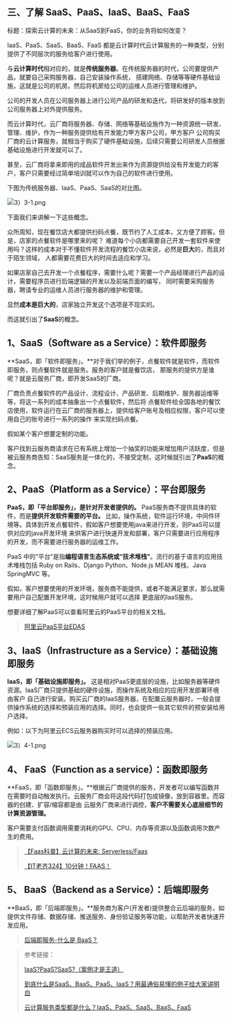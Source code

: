 ## 三、了解 SaaS、PaaS、IaaS、BaaS、FaaS

标题：探索云计算的未来：从SaaS到FaaS，你的业务将如何改变？

IaaS、PaaS、SaaS、BaaS、FaaS 都是云计算时代云计算服务的一种类型，分别提供了不同层次的服务给客户进行使用。

与**云计算时代**相对应的，就是**传统服务器**。在传统服务器的时代，公司要提供产品，就要自己采购服务器，自己安装操作系统，
搭建网络、存储等等硬件基础设施，这就是公司的机房。然后将机房给公司的运维人员进行管理和维护。

公司的开发人员在公司服务器上进行公司产品的研发和迭代，将研发好的版本放到公司服务器上对外提供服务。

而云计算时代，云厂商将服务器、存储、网络等基础设施作为一种资源统一研发、管理、维护，作为一种服务提供给有开发能力甲方客户公司，甲方客户
公司购买厂商的云计算服务，就相当于购买了硬件基础设施，后续只需要公司研发人员根据基础设施进行开发就可以了。

甚至，云厂商将拿来即用的成品软件开发出来作为资源提供给没有开发能力的客户，客户只需要经过简单培训就可以作为自己的软件进行使用。

下图为传统服务器、IaaS、PaaS、SaaS的对比图。

![3）3-1.png](picture/3）3-1.png)

下面我们来讲解一下这些概念。

众所周知，现在餐饮店大都提供扫码点餐，既节约了人工成本，又方便了顾客。但是，店家的点餐软件是哪里来的呢？
难道每个小店都需要自己开发一套软件来使用吗？这样的成本对于不懂软件开发流程的餐饮小店来说，必然是**巨大**的，而且对于陌生领域，
人都需要花费巨大的时间去适应和学习。

如果店家自己去开发一个点餐程序，需要什么呢？需要一个产品经理进行产品的设计，需要程序员进行后端逻辑的开发以及前端页面的编写，
同时需要采购服务器，聘请专业的运维人员进行服务器的维护和管理。

显然**成本是巨大的**，店家独立开发这个选项是不现实的。

而这就引出了**SaaS**的概念。

## 1、SaaS（Software as a Service）：软件即服务

**SaaS，即「软件即服务」。**对于我们举的例子，点餐软件就是软件，而软件即服务，则点餐软件就是服务。服务的客户就是餐饮店，
那服务的提供方是谁呢？就是云服务厂商，即开发SaaS的厂商。

厂商负责点餐软件的产品设计、流程设计、产品研发、后期维护、服务器运维等等，将这一系列的成本抽象出一个点餐软件，然后将
点餐软件给全国各地的餐饮店使用，软件运行在云厂商的服务器上，提供给客户账号及相应权限，客户可以使用自己的账号进行一系列的操作
来实现扫码点餐。

假如某个客户想要定制的功能。

客户找到云服务商请求在已有系统上增加一个抽奖的功能来增加用户活跃度，但是被云服务商告知：SaaS服务是一体化的，不接受定制，这时候就引出了**PaaS**的概念。

## 2、PaaS（Platform as a Service）：平台即服务

**PaaS，即「平台即服务」，是针对开发者提供的。** PaaS服务商不提供具体的软件，而是**提供开发软件需要的平台。**
比如，操作系统，软件运行环境，中间件环境等。具体到开发点餐软件，假如客户想要使用java来进行开发，则PaaS可以提供对应的java开发环境
来供客户进行快速开发和部署，客户只需要进行应用程序的开发，而不需要进行服务器的运维工作。

PaaS 中的“平台”是指**编程语言生态系统或“技术堆栈”**。流行的基于语言的应用技术堆栈包括 Ruby on Rails、Django Python、Node.js
MEAN 堆栈、Java SpringMVC 等。

假如，客户想要使用的开发环境，服务商不能提供，或者不能满足要求，那么就需要用户自己配置开发环境，这时候用户就可以选择
更底层的IaaS服务。

想要详细了解PaaS可以查看阿里云的PaaS平台的相关文档。

> [阿里云PaaS平台EDAS](https://help.aliyun.com/zh/edas/product-overview/what-is-edas?spm=a2c4g.11186623.0.0.6e656f73xGEHkC "阿里云PaaS平台EDAS")

## 3、IaaS（Infrastructure as a Service）：基础设施即服务

**IaaS，即「基础设施即服务」。** 这是相对PaaS更底层的设施，比如服务器等硬件资源。IaaS厂商只提供基础的硬件设施，而操作系统及相应的应用开发部署环境由客户
自己进行安装。购买云厂商的IaaS服务器，在配置云服务器时，一般会提供操作系统的选择和预装应用的选择。同时，也会提供一些其它软件的预安装给用户选择。

例如：以下为阿里云ECS云服务器购买时可以选择的预装应用。

![3）4-1.png](picture/3）4-1.png)

## 4、 FaaS（Function as a service）：函数即服务

**FaaS，即「函数即服务」。**根据云厂商提供的服务，开发者可以编写函数并在需要时自动触发执行。云服务厂商会将这段代码打包成镜像，放到容器里。而容器的创建、扩容/缩容都是由
云服务厂商来进行调控，**客户不需要关心底层细节的计算资源管理。**

客户需要支付函数调用需要消耗的GPU、CPU、内存等资源以及函数调用次数产生的费用。


> [【Faas科普】云计算的未来: Serverless/Faas](https://www.bilibili.com/video/BV1z4411X7p3/?spm_id_from=..search-card.all.click&vd_source=603d9e002e0dafb8d5bdd63d12223dcd "【Faas科普】云计算的未来: Serverless/Faas")
>
> [【IT老齐324】10分钟！FAAS！](https://www.bilibili.com/video/BV1tg4y1u7DR/?spm_id_from=..search-card.all.click&vd_source=603d9e002e0dafb8d5bdd63d12223dcd "【IT老齐324】10分钟！FAAS！")
>

## 5、 BaaS（Backend as a Service）：后端即服务

**BaaS，即「后端即服务」。**服务商为客户(开发者)提供整合云后端的服务，如提供文件存储、数据存储、推送服务、身份验证服务等功能，以帮助开发者快速开发应用。

> [后端即服务-什么是 BaaS？](https://blog.back4app.com/zh/%E5%90%8E%E7%AB%AF%E5%8D%B3%E6%9C%8D%E5%8A%A1-%E4%BB%80%E4%B9%88%E6%98%AF-baas/ "后端即服务-什么是 BaaS？")


> 参考链接：
>
> [IaaS?PaaS?SaaS?（案例才是王道）](https://zhuanlan.zhihu.com/p/368238975 "IaaS?PaaS?SaaS?（案例才是王道）")
>
> [到底什么是SaaS、BaaS、PaaS、IaaS？用最通俗易懂的例子给大家讲明白](https://www.bilibili.com/video/BV15N4y1777F/?spm_id_from=..search-card.all.click&vd_source=603d9e002e0dafb8d5bdd63d12223dcd "到底什么是SaaS、BaaS、PaaS、IaaS？用最通俗易懂的例子给大家讲明白")
>
> [云计算服务类型都是什么？IaaS、PaaS、SaaS、BaaS、FaaS ](https://blog.csdn.net/Nicker_/article/details/110876675 "云计算服务类型都是什么？IaaS、PaaS、SaaS、BaaS、FaaS")
>